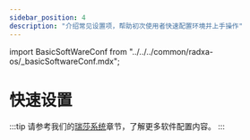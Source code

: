 ```yaml
---
sidebar_position: 4
description: "介绍常见设置项，帮助初次使用者快速配置环境并上手操作"
---
```


import BasicSoftWareConf from "../../../common/radxa-os/\_basicSoftwareConf.mdx";

# 快速设置

<BasicSoftWareConf model="rock-5t" rsetup_path="../radxa-os/rsetup#system-update" product="Radxa ROCK 5T" />

:::tip
请参考我们的[瑞莎系统](../radxa-os/)章节，了解更多软件配置内容。
:::
